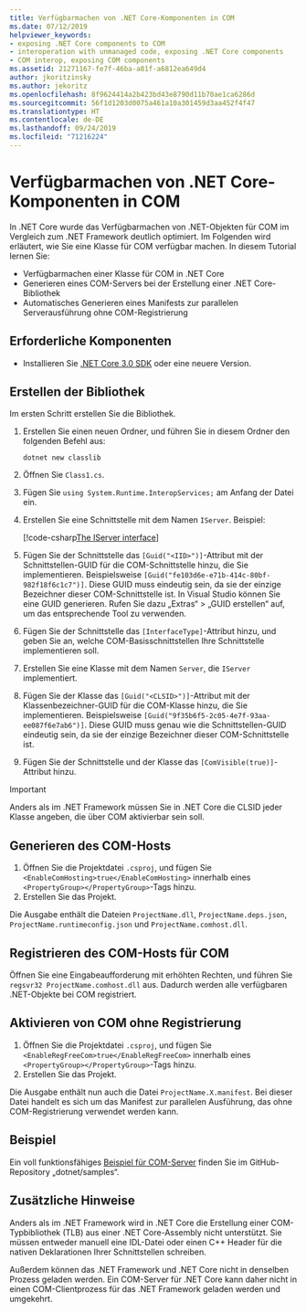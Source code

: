 ```yaml
---
title: Verfügbarmachen von .NET Core-Komponenten in COM
ms.date: 07/12/2019
helpviewer_keywords:
- exposing .NET Core components to COM
- interoperation with unmanaged code, exposing .NET Core components
- COM interop, exposing COM components
ms.assetid: 21271167-fe7f-46ba-a81f-a6812ea649d4
author: jkoritzinsky
ms.author: jekoritz
ms.openlocfilehash: 8f9624414a2b423bd43e8790d11b70ae1ca6286d
ms.sourcegitcommit: 56f1d1203d0075a461a10a301459d3aa452f4f47
ms.translationtype: HT
ms.contentlocale: de-DE
ms.lasthandoff: 09/24/2019
ms.locfileid: "71216224"
---
```

# <a name="exposing-net-core-components-to-com"></a>Verfügbarmachen von .NET Core-Komponenten in COM

In .NET Core wurde das Verfügbarmachen von .NET-Objekten für COM im Vergleich zum .NET Framework deutlich optimiert. Im Folgenden wird erläutert, wie Sie eine Klasse für COM verfügbar machen. In diesem Tutorial lernen Sie:

- Verfügbarmachen einer Klasse für COM in .NET Core
- Generieren eines COM-Servers bei der Erstellung einer .NET Core-Bibliothek
- Automatisches Generieren eines Manifests zur parallelen Serverausführung ohne COM-Registrierung

## <a name="prerequisites"></a>Erforderliche Komponenten

- Installieren Sie [.NET Core 3.0 SDK](https://dotnet.microsoft.com/download) oder eine neuere Version.

## <a name="create-the-library"></a>Erstellen der Bibliothek

Im ersten Schritt erstellen Sie die Bibliothek.

1. Erstellen Sie einen neuen Ordner, und führen Sie in diesem Ordner den folgenden Befehl aus:
    
    ```dotnetcli
    dotnet new classlib
    ```

2. Öffnen Sie `Class1.cs`.
3. Fügen Sie `using System.Runtime.InteropServices;` am Anfang der Datei ein.
4. Erstellen Sie eine Schnittstelle mit dem Namen `IServer`. Beispiel:

   [!code-csharp[The IServer interface](~/samples/core/extensions/COMServerDemo/COMContract/IServer.cs)]

5. Fügen Sie der Schnittstelle das `[Guid("<IID>")]`-Attribut mit der Schnittstellen-GUID für die COM-Schnittstelle hinzu, die Sie implementieren. Beispielsweise `[Guid("fe103d6e-e71b-414c-80bf-982f18f6c1c7")]`. Diese GUID muss eindeutig sein, da sie der einzige Bezeichner dieser COM-Schnittstelle ist. In Visual Studio können Sie eine GUID generieren. Rufen Sie dazu „Extras“ > „GUID erstellen“ auf, um das entsprechende Tool zu verwenden.
6. Fügen Sie der Schnittstelle das `[InterfaceType]`-Attribut hinzu, und geben Sie an, welche COM-Basisschnittstellen Ihre Schnittstelle implementieren soll.
7. Erstellen Sie eine Klasse mit dem Namen `Server`, die `IServer` implementiert.
8. Fügen Sie der Klasse das `[Guid("<CLSID>")]`-Attribut mit der Klassenbezeichner-GUID für die COM-Klasse hinzu, die Sie implementieren. Beispielsweise `[Guid("9f35b6f5-2c05-4e7f-93aa-ee087f6e7ab6")]`. Diese GUID muss genau wie die Schnittstellen-GUID eindeutig sein, da sie der einzige Bezeichner dieser COM-Schnittstelle ist.
9. Fügen Sie der Schnittstelle und der Klasse das `[ComVisible(true)]`-Attribut hinzu.

> [!IMPORTANT]
> Anders als im .NET Framework müssen Sie in .NET Core die CLSID jeder Klasse angeben, die über COM aktivierbar sein soll.

## <a name="generate-the-com-host"></a>Generieren des COM-Hosts

1. Öffnen Sie die Projektdatei `.csproj`, und fügen Sie `<EnableComHosting>true</EnableComHosting>` innerhalb eines `<PropertyGroup></PropertyGroup>`-Tags hinzu.
2. Erstellen Sie das Projekt.

Die Ausgabe enthält die Dateien `ProjectName.dll`, `ProjectName.deps.json`, `ProjectName.runtimeconfig.json` und `ProjectName.comhost.dll`.

## <a name="register-the-com-host-for-com"></a>Registrieren des COM-Hosts für COM

Öffnen Sie eine Eingabeaufforderung mit erhöhten Rechten, und führen Sie `regsvr32 ProjectName.comhost.dll` aus. Dadurch werden alle verfügbaren .NET-Objekte bei COM registriert.

## <a name="enabling-regfree-com"></a>Aktivieren von COM ohne Registrierung

1. Öffnen Sie die Projektdatei `.csproj`, und fügen Sie `<EnableRegFreeCom>true</EnableRegFreeCom>` innerhalb eines `<PropertyGroup></PropertyGroup>`-Tags hinzu.
2. Erstellen Sie das Projekt.

Die Ausgabe enthält nun auch die Datei `ProjectName.X.manifest`. Bei dieser Datei handelt es sich um das Manifest zur parallelen Ausführung, das ohne COM-Registrierung verwendet werden kann.

## <a name="sample"></a>Beispiel

Ein voll funktionsfähiges [Beispiel für COM-Server](https://github.com/dotnet/samples/tree/master/core/extensions/COMServerDemo) finden Sie im GitHub-Repository „dotnet/samples“.

## <a name="additional-notes"></a>Zusätzliche Hinweise

Anders als im .NET Framework wird in .NET Core die Erstellung einer COM-Typbibliothek (TLB) aus einer .NET Core-Assembly nicht unterstützt. Sie müssen entweder manuell eine IDL-Datei oder einen C++ Header für die nativen Deklarationen Ihrer Schnittstellen schreiben.

Außerdem können das .NET Framework und .NET Core nicht in denselben Prozess geladen werden. Ein COM-Server für .NET Core kann daher nicht in einen COM-Clientprozess für das .NET Framework geladen werden und umgekehrt.
